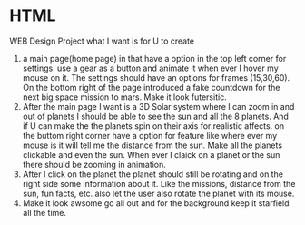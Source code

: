 # HTML
WEB Design Project
what I want is for U to create
1. a main page(home page) in that have a option in the top left corner for settings. 
use a gear as a button and animate it when ever I hover my mouse on it. The settings should have an  options for frames (15,30,60). On the bottom right  of the page introduced a fake countdown for the next big space mission to mars. Make it look futersitic. 
2. After the main page I want is a 3D Solar system where I can zoom in and out of planets I should be able to see the sun and all the 8 planets. And if U can make the the planets spin on their axis for realistic affects. on the buttom right corner have a option for feature like where ever my mouse is it will tell me the distance from the sun. Make all the planets clickable and even the sun. When ever I claick on a planet or the sun there should be zooming in animation.
3. After I click on the planet the planet should still be rotating and on the right side some information about it. Like the missions, distance from the sun, fun facts, etc.
also let the user also rotate the planet with its mouse.
4. Make it look awsome go all out and for the background keep it starfield all the time.
